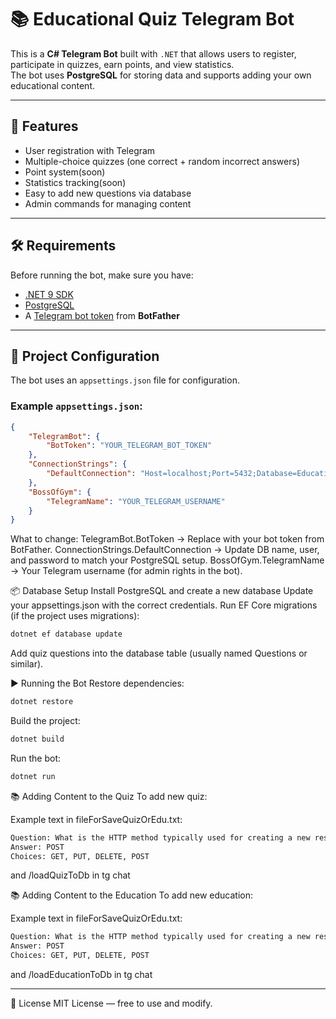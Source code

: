 # 📚 Educational Quiz Telegram Bot

This is a **C# Telegram Bot** built with `.NET` that allows users to register, participate in quizzes, earn points, and view statistics.  
The bot uses **PostgreSQL** for storing data and supports adding your own educational content.

---

## 🚀 Features
- User registration with Telegram
- Multiple-choice quizzes (one correct + random incorrect answers)
- Point system(soon)
- Statistics tracking(soon)
- Easy to add new questions via database
- Admin commands for managing content

---

## 🛠 Requirements
Before running the bot, make sure you have:
- [.NET 9 SDK](https://dotnet.microsoft.com/en-us/download)
- [PostgreSQL](https://www.postgresql.org/download/)
- A [Telegram bot token](https://core.telegram.org/bots#how-do-i-create-a-bot) from **BotFather**

---

## 📂 Project Configuration
The bot uses an `appsettings.json` file for configuration.

### Example `appsettings.json`:
```json
{
    "TelegramBot": {
        "BotToken": "YOUR_TELEGRAM_BOT_TOKEN"
    },
    "ConnectionStrings": {
        "DefaultConnection": "Host=localhost;Port=5432;Database=EducationalQuizBot;Username=YOUR_DB_USER;Password=YOUR_DB_PASSWORD"
    },
    "BossOfGym": {
        "TelegramName": "YOUR_TELEGRAM_USERNAME"
    }
}
```

What to change:
TelegramBot.BotToken → Replace with your bot token from BotFather.
ConnectionStrings.DefaultConnection → Update DB name, user, and password to match your PostgreSQL setup.
BossOfGym.TelegramName → Your Telegram username (for admin rights in the bot).

📦 Database Setup
Install PostgreSQL and create a new database
Update your appsettings.json with the correct credentials.
Run EF Core migrations (if the project uses migrations):

```bash
dotnet ef database update
```

Add quiz questions into the database table (usually named Questions or similar).

▶️ Running the Bot
Restore dependencies:

```bash
dotnet restore
```

Build the project:

```bash
dotnet build
```

Run the bot:

```bash
dotnet run
```

📚 Adding Content to the Quiz
To add new quiz:

Example text in fileForSaveQuizOrEdu.txt:
```bash 
Question: What is the HTTP method typically used for creating a new resource in ASP.NET Core?
Answer: POST
Choices: GET, PUT, DELETE, POST
```

and /loadQuizToDb in tg chat

📚 Adding Content to the Education
To add new education:

Example text in fileForSaveQuizOrEdu.txt:
```bash 
Question: What is the HTTP method typically used for creating a new resource in ASP.NET Core?
Answer: POST
Choices: GET, PUT, DELETE, POST
```
and /loadEducationToDb in tg chat

--- 

📄 License
MIT License — free to use and modify.